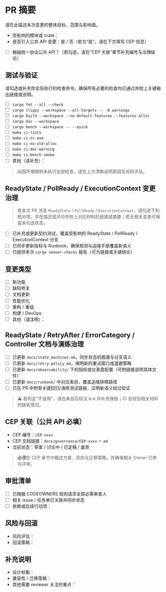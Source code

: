 # PR 摘要

请在此描述本次变更的整体目标、范围与影响面。

- 受影响的模块或 crate：
- 是否引入公共 API 变更：是 / 否（若为“是”，请在下方填写 CEP 信息）
- [ ] 触碰统一协议公共 API？（若勾选，请在“CEP 关联”章节补充编号与治理结论）

## 测试与验证

请勾选或补充你实际执行的检查命令。确保所有必要的检查均已通过并附上关键输出链接或说明。

- [ ] `cargo fmt --all --check`
- [ ] `cargo clippy --workspace --all-targets -- -D warnings`
- [ ] `cargo build --workspace --no-default-features --features alloc`
- [ ] `cargo doc --workspace`
- [ ] `cargo bench --workspace -- --quick`
- [ ] `make ci-lints`
- [ ] `make ci-zc-asm`
- [ ] `make ci-no-std-alloc`
- [ ] `make ci-doc-warning`
- [ ] `make ci-bench-smoke`
- [ ] 其他（请补充）：

> 如因环境限制未执行全部检查，请在上方清晰说明原因及风险评估。

## ReadyState / PollReady / ExecutionContext 变更治理

> 若本次 PR 涉及 `ReadyState` / `PollReady` / `ExecutionContext`，请勾选下列核对项，并在描述或评论中附上对应材料的链接或摘要；若无相关变更可保留未勾选状态。

- [ ] 已补充或更新契约测试，覆盖受影响的 ReadyState / PollReady / ExecutionContext 分支
- [ ] 已同步更新指标与 Runbook，确保观测与运维手册覆盖新语义
- [ ] 已提供本次 `cargo semver-checks` 报告（可为链接或关键结论）

## 变更类型

- [ ] 新功能
- [ ] 缺陷修复
- [ ] 文档更新
- [ ] 性能优化
- [ ] 重构 / 重组
- [ ] 构建 / DevOps
- [ ] 其他（请注明）：

## ReadyState / RetryAfter / ErrorCategory / Controller 文档与演练治理

- [ ] 已更新 `docs/state_machines.md`，同步状态机图谱与分支语义
- [ ] 已更新 `docs/retry-policy.md`，阐明新的重试窗口或退避策略
- [ ] 已更新 `docs/observability/` 下的指标或仪表盘配置（可附链接说明具体文件）
- [ ] 已更新 `docs/runbook/` 中对应条目，覆盖运维排障路径
- [ ] 已在 PR 中附带关键回归/演练测试链接，证明新语义经过验证

> ⚠️ 若判定“不适用”，请在条目后标注 `N/A` 并补充理由；CI 会校验相关材料的缺失情况。

## CEP 关联（公共 API 必填）

- CEP 编号：`CEP-xxxx`
- CEP 文档链接：`docs/governance/CEP-xxxx-*.md`
- 当前状态：草案 / 讨论中 / 已定稿 / 废弃

> **必须**在 CEP 章节中概述方案、风险与迁移策略，并确保相关 Owner 已参与评审。

## 审批清单

- [ ] 已根据 CODEOWNERS 规则请求全部必需审查人
- [ ] 相关 issue / 任务单已关联并同步状态
- [ ] 依赖或后续行动项：

## 风险与回滚

- 风险评估：
- 回滚策略：

## 补充说明

- 设计权衡：
- 兼容性 / 迁移策略：
- 其他需要 reviewer 关注的重点：
